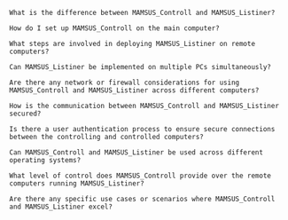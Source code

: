     What is the difference between MAMSUS_Controll and MAMSUS_Listiner?

    How do I set up MAMSUS_Controll on the main computer?

    What steps are involved in deploying MAMSUS_Listiner on remote computers?

    Can MAMSUS_Listiner be implemented on multiple PCs simultaneously?

    Are there any network or firewall considerations for using MAMSUS_Controll and MAMSUS_Listiner across different computers?

    How is the communication between MAMSUS_Controll and MAMSUS_Listiner secured?

    Is there a user authentication process to ensure secure connections between the controlling and controlled computers?

    Can MAMSUS_Controll and MAMSUS_Listiner be used across different operating systems?

    What level of control does MAMSUS_Controll provide over the remote computers running MAMSUS_Listiner?

    Are there any specific use cases or scenarios where MAMSUS_Controll and MAMSUS_Listiner excel?
